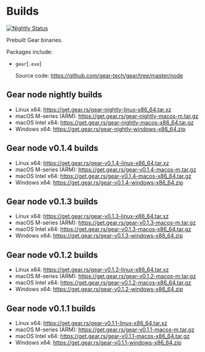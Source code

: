 # Builds

[![Nightly Status](https://github.com/gear-tech/builds/workflows/Nightly/badge.svg)](https://github.com/gear-tech/builds/actions/workflows/nightly.yml?query=branch%3Amaster)

Prebuilt Gear binaries.

Packages include:

- `gear`[`.exe`]

  Source code: https://github.com/gear-tech/gear/tree/master/node

## Gear node nightly builds

- Linux x64: https://get.gear.rs/gear-nightly-linux-x86_64.tar.xz
- macOS M-series (ARM): https://get.gear.rs/gear-nightly-macos-m.tar.gz
- macOS Intel x64: https://get.gear.rs/gear-nightly-macos-x86_64.tar.gz
- Windows x64: https://get.gear.rs/gear-nightly-windows-x86_64.zip

## Gear node v0.1.4 builds

- Linux x64: https://get.gear.rs/gear-v0.1.4-linux-x86_64.tar.xz
- macOS M-series (ARM): https://get.gear.rs/gear-v0.1.4-macos-m.tar.gz
- macOS Intel x64: https://get.gear.rs/gear-v0.1.4-macos-x86_64.tar.gz
- Windows x64: https://get.gear.rs/gear-v0.1.4-windows-x86_64.zip

## Gear node v0.1.3 builds

- Linux x64: https://get.gear.rs/gear-v0.1.3-linux-x86_64.tar.xz
- macOS M-series (ARM): https://get.gear.rs/gear-v0.1.3-macos-m.tar.gz
- macOS Intel x64: https://get.gear.rs/gear-v0.1.3-macos-x86_64.tar.gz
- Windows x64: https://get.gear.rs/gear-v0.1.3-windows-x86_64.zip

## Gear node v0.1.2 builds

- Linux x64: https://get.gear.rs/gear-v0.1.2-linux-x86_64.tar.xz
- macOS M-series (ARM): https://get.gear.rs/gear-v0.1.2-macos-m.tar.gz
- macOS Intel x64: https://get.gear.rs/gear-v0.1.2-macos-x86_64.tar.gz
- Windows x64: https://get.gear.rs/gear-v0.1.2-windows-x86_64.zip

## Gear node v0.1.1 builds

- Linux x64: https://get.gear.rs/gear-v0.1.1-linux-x86_64.tar.xz
- macOS M-series (ARM): https://get.gear.rs/gear-v0.1.1-macos-m.tar.gz
- macOS Intel x64: https://get.gear.rs/gear-v0.1.1-macos-x86_64.tar.gz
- Windows x64: https://get.gear.rs/gear-v0.1.1-windows-x86_64.zip
